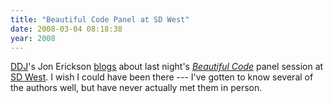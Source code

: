 ```yaml
---
title: "Beautiful Code Panel at SD West"
date: 2008-03-04 08:18:38
year: 2008
---
```

<a href="http://www.ddj.com">DDJ</a>'s Jon Erickson <a href="http://www.ddj.com/blog/portal/archives/2008/03/sd_west_2008_un.html">blogs</a> about last night's <a href="http://beautifulcode.oreillynet.com/"><em>Beautiful Code</em></a> panel session at <a href="http://www.sdexpo.com/">SD West</a>.  I wish I could have been there --- I've gotten to know several of the authors well, but have never actually met them in person.
